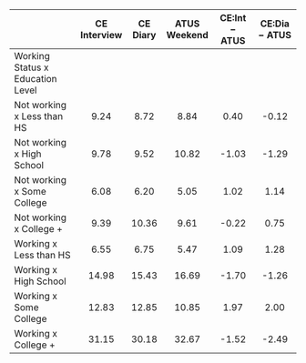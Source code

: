 
|                      | CE<br>Interview |  CE<br>Diary | ATUS<br>Weekend | CE:Int &minus; ATUS | CE:Dia &minus; ATUS |
| -------------------- | :----------: | :----------: | :----------: | :----------: | :----------: |
| Working Status x Education Level |              |              |              |              |              |
| Not working x Less than HS |         9.24 |         8.72 |         8.84 |         0.40 |        -0.12 |
| Not working x High School |         9.78 |         9.52 |        10.82 |        -1.03 |        -1.29 |
| Not working x Some College |         6.08 |         6.20 |         5.05 |         1.02 |         1.14 |
| Not working x College + |         9.39 |        10.36 |         9.61 |        -0.22 |         0.75 |
| Working x Less than HS |         6.55 |         6.75 |         5.47 |         1.09 |         1.28 |
| Working x High School |        14.98 |        15.43 |        16.69 |        -1.70 |        -1.26 |
| Working x Some College |        12.83 |        12.85 |        10.85 |         1.97 |         2.00 |
| Working x College +  |        31.15 |        30.18 |        32.67 |        -1.52 |        -2.49 |

